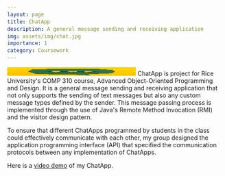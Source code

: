 ```yaml
---
layout: page
title: ChatApp
description: A general message sending and receiving application
img: assets/img/chat.jpg
importance: 1
category: Coursework
---
```

<img src="assets/img/chat.jpg" width="300" height="20" alt="ChatApp">
<!-- <div class="row">
    <div class="col-sm mt-3 mt-md-0">
        {% include figure.html path="assets/img/chat.jpg" title="" class="img-fluid rounded z-depth-1" %}
    </div>
</div> -->
ChatApp is project for Rice University's COMP 310 course, Advanced Object-Oriented Programming and Design. It is a general message sending and receiving application that not only supports the sending of text messages but also any custom message types defined by the sender. This message passing process is
implemented through the use of Java's Remote Method Invocation (RMI) and the visitor design pattern.

To ensure that different ChatApps programmed by students in the class could
effectively communicate with each other, my group designed the application programming interface (API) that specified the communication protocols between any implementation of ChatApps.

Here is a <a href="https://www.youtube.com/watch?v=x1PFeNmZKIs">video demo</a> of my ChatApp.

